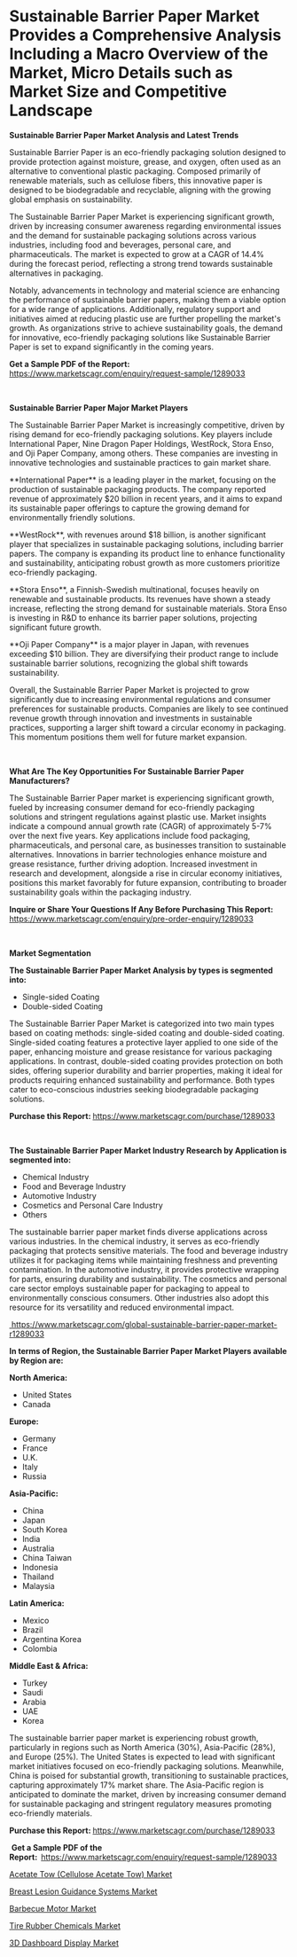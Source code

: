<p><h1>Sustainable Barrier Paper Market Provides a Comprehensive Analysis Including a Macro Overview of the Market, Micro Details such as Market Size and Competitive Landscape</h1></p><p><strong>Sustainable Barrier Paper Market Analysis and Latest Trends</strong></p>
<p><p>Sustainable Barrier Paper is an eco-friendly packaging solution designed to provide protection against moisture, grease, and oxygen, often used as an alternative to conventional plastic packaging. Composed primarily of renewable materials, such as cellulose fibers, this innovative paper is designed to be biodegradable and recyclable, aligning with the growing global emphasis on sustainability.</p><p>The Sustainable Barrier Paper Market is experiencing significant growth, driven by increasing consumer awareness regarding environmental issues and the demand for sustainable packaging solutions across various industries, including food and beverages, personal care, and pharmaceuticals. The market is expected to grow at a CAGR of 14.4% during the forecast period, reflecting a strong trend towards sustainable alternatives in packaging.</p><p>Notably, advancements in technology and material science are enhancing the performance of sustainable barrier papers, making them a viable option for a wide range of applications. Additionally, regulatory support and initiatives aimed at reducing plastic use are further propelling the market's growth. As organizations strive to achieve sustainability goals, the demand for innovative, eco-friendly packaging solutions like Sustainable Barrier Paper is set to expand significantly in the coming years.</p></p>
<p><strong>Get a Sample PDF of the Report:&nbsp;</strong> <a href="https://www.marketscagr.com/enquiry/request-sample/1289033?utm_campaign=1610&utm_medium=2&utm_source=Github&utm_content=ia&utm_term=26102024&utm_id=sustainable-barrier-paper">https://www.marketscagr.com/enquiry/request-sample/1289033</a></p>
<p>&nbsp;</p>
<p><strong>Sustainable Barrier Paper Major Market Players</strong></p>
<p><p>The Sustainable Barrier Paper Market is increasingly competitive, driven by rising demand for eco-friendly packaging solutions. Key players include International Paper, Nine Dragon Paper Holdings, WestRock, Stora Enso, and Oji Paper Company, among others. These companies are investing in innovative technologies and sustainable practices to gain market share.</p><p>**International Paper** is a leading player in the market, focusing on the production of sustainable packaging products. The company reported revenue of approximately $20 billion in recent years, and it aims to expand its sustainable paper offerings to capture the growing demand for environmentally friendly solutions.</p><p>**WestRock**, with revenues around $18 billion, is another significant player that specializes in sustainable packaging solutions, including barrier papers. The company is expanding its product line to enhance functionality and sustainability, anticipating robust growth as more customers prioritize eco-friendly packaging.</p><p>**Stora Enso**, a Finnish-Swedish multinational, focuses heavily on renewable and sustainable products. Its revenues have shown a steady increase, reflecting the strong demand for sustainable materials. Stora Enso is investing in R&D to enhance its barrier paper solutions, projecting significant future growth.</p><p>**Oji Paper Company** is a major player in Japan, with revenues exceeding $10 billion. They are diversifying their product range to include sustainable barrier solutions, recognizing the global shift towards sustainability.</p><p>Overall, the Sustainable Barrier Paper Market is projected to grow significantly due to increasing environmental regulations and consumer preferences for sustainable products. Companies are likely to see continued revenue growth through innovation and investments in sustainable practices, supporting a larger shift toward a circular economy in packaging. This momentum positions them well for future market expansion.</p></p>
<p>&nbsp;</p>
<p><strong>What Are The Key Opportunities For Sustainable Barrier Paper Manufacturers?</strong></p>
<p><p>The Sustainable Barrier Paper market is experiencing significant growth, fueled by increasing consumer demand for eco-friendly packaging solutions and stringent regulations against plastic use. Market insights indicate a compound annual growth rate (CAGR) of approximately 5-7% over the next five years. Key applications include food packaging, pharmaceuticals, and personal care, as businesses transition to sustainable alternatives. Innovations in barrier technologies enhance moisture and grease resistance, further driving adoption. Increased investment in research and development, alongside a rise in circular economy initiatives, positions this market favorably for future expansion, contributing to broader sustainability goals within the packaging industry.</p></p>
<p><strong>Inquire or Share Your Questions If Any Before Purchasing This Report:</strong> <a href="https://www.marketscagr.com/enquiry/pre-order-enquiry/1289033?utm_campaign=1610&utm_medium=2&utm_source=Github&utm_content=ia&utm_term=26102024&utm_id=sustainable-barrier-paper">https://www.marketscagr.com/enquiry/pre-order-enquiry/1289033</a></p>
<p>&nbsp;</p>
<p><strong>Market Segmentation</strong></p>
<p><strong>The Sustainable Barrier Paper Market Analysis by types is segmented into:</strong></p>
<p><ul><li>Single-sided Coating</li><li>Double-sided Coating</li></ul></p>
<p><p>The Sustainable Barrier Paper Market is categorized into two main types based on coating methods: single-sided coating and double-sided coating. Single-sided coating features a protective layer applied to one side of the paper, enhancing moisture and grease resistance for various packaging applications. In contrast, double-sided coating provides protection on both sides, offering superior durability and barrier properties, making it ideal for products requiring enhanced sustainability and performance. Both types cater to eco-conscious industries seeking biodegradable packaging solutions.</p></p>
<p><strong>Purchase this Report:&nbsp;</strong><a href="https://www.marketscagr.com/purchase/1289033?utm_campaign=1610&utm_medium=2&utm_source=Github&utm_content=ia&utm_term=26102024&utm_id=sustainable-barrier-paper">https://www.marketscagr.com/purchase/1289033</a></p>
<p>&nbsp;</p>
<p><strong>The Sustainable Barrier Paper Market Industry Research by Application is segmented into:</strong></p>
<p><ul><li>Chemical Industry</li><li>Food and Beverage Industry</li><li>Automotive Industry</li><li>Cosmetics and Personal Care Industry</li><li>Others</li></ul></p>
<p><p>The sustainable barrier paper market finds diverse applications across various industries. In the chemical industry, it serves as eco-friendly packaging that protects sensitive materials. The food and beverage industry utilizes it for packaging items while maintaining freshness and preventing contamination. In the automotive industry, it provides protective wrapping for parts, ensuring durability and sustainability. The cosmetics and personal care sector employs sustainable paper for packaging to appeal to environmentally conscious consumers. Other industries also adopt this resource for its versatility and reduced environmental impact.</p></p>
<p><a href="https://www.marketscagr.com/global-sustainable-barrier-paper-market-r1289033?utm_campaign=1610&utm_medium=2&utm_source=Github&utm_content=ia&utm_term=26102024&utm_id=sustainable-barrier-paper">&nbsp;https://www.marketscagr.com/global-sustainable-barrier-paper-market-r1289033</a></p>
<p><strong>In terms of Region, the Sustainable Barrier Paper Market Players available by Region are:</strong></p>
<p>
    <p> <strong> North America: </strong>
        <ul>
            <li>United States</li>
            <li>Canada</li>
        </ul>
        </p> 
    <p> <strong> Europe: </strong>
        <ul>
            <li>Germany</li>
            <li>France</li>
            <li>U.K.</li>
            <li>Italy</li>
            <li>Russia</li>
        </ul>
        </p> 
    <p> <strong> Asia-Pacific: </strong>
        <ul>
            <li>China</li>
            <li>Japan</li>
            <li>South Korea</li>
            <li>India</li>
            <li>Australia</li>
            <li>China Taiwan</li>
            <li>Indonesia</li>
            <li>Thailand</li>
            <li>Malaysia</li>
        </ul>
        </p> 
    <p> <strong> Latin America: </strong>
        <ul>
            <li>Mexico</li>
            <li>Brazil</li>
            <li>Argentina Korea</li>
            <li>Colombia</li>
        </ul>
        </p> 
    <p> <strong> Middle East & Africa: </strong>
        <ul>
            <li>Turkey</li>
            <li>Saudi</li>
            <li>Arabia</li>
            <li>UAE</li>
            <li>Korea</li>
        </ul>
    </p>
    </p>
<p><p>The sustainable barrier paper market is experiencing robust growth, particularly in regions such as North America (30%), Asia-Pacific (28%), and Europe (25%). The United States is expected to lead with significant market initiatives focused on eco-friendly packaging solutions. Meanwhile, China is poised for substantial growth, transitioning to sustainable practices, capturing approximately 17% market share. The Asia-Pacific region is anticipated to dominate the market, driven by increasing consumer demand for sustainable packaging and stringent regulatory measures promoting eco-friendly materials.</p></p>
<p><strong>Purchase this Report: </strong><a href="https://www.marketscagr.com/purchase/1289033?utm_campaign=1610&utm_medium=2&utm_source=Github&utm_content=ia&utm_term=26102024&utm_id=sustainable-barrier-paper">https://www.marketscagr.com/purchase/1289033</a></p>
<p>&nbsp;<strong>Get a Sample PDF of the Report:&nbsp;&nbsp;</strong><a href="https://www.marketscagr.com/enquiry/request-sample/1289033?utm_campaign=1610&utm_medium=2&utm_source=Github&utm_content=ia&utm_term=26102024&utm_id=sustainable-barrier-paper">https://www.marketscagr.com/enquiry/request-sample/1289033</a></p>
<p><strong></strong></p>
<p><p><a href="https://www.linkedin.com/pulse/acetate-tow-cellulose-market-research-report-2024-2031-zakupka-xrfue?utm_campaign=1610&utm_medium=2&utm_source=Github&utm_content=ia&utm_term=26102024&utm_id=sustainable-barrier-paper">Acetate Tow (Cellulose Acetate Tow) Market</a></p><p><a href="https://www.linkedin.com/pulse/breast-lesion-guidance-systems-market-outlook-share-analysis-wfbcf?utm_campaign=1610&utm_medium=2&utm_source=Github&utm_content=ia&utm_term=26102024&utm_id=sustainable-barrier-paper">Breast Lesion Guidance Systems Market</a></p><p><a href="https://issuu.com/reportprime-2/docs/barbecue-motor-market-size-2030.ppt_e13c2ae60584b0?utm_campaign=1610&utm_medium=2&utm_source=Github&utm_content=ia&utm_term=26102024&utm_id=sustainable-barrier-paper">Barbecue Motor Market</a></p><p><a href="https://www.linkedin.com/pulse/global-tire-rubber-chemicals-market-product-types-applications-utkyf?utm_campaign=1610&utm_medium=2&utm_source=Github&utm_content=ia&utm_term=26102024&utm_id=sustainable-barrier-paper">Tire Rubber Chemicals Market</a></p><p><a href="https://www.linkedin.com/pulse/booming-3d-dashboard-display-market-sector-analysis-growth-projections-c3lpe?utm_campaign=1610&utm_medium=2&utm_source=Github&utm_content=ia&utm_term=26102024&utm_id=sustainable-barrier-paper">3D Dashboard Display Market</a></p></p>